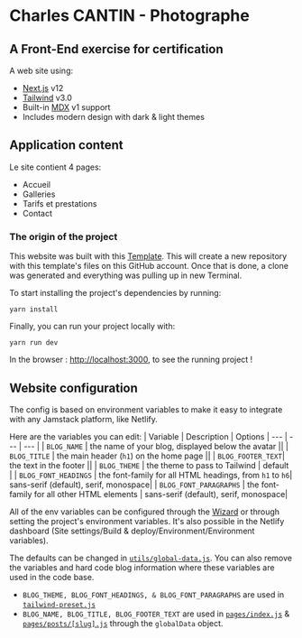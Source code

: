 # Charles CANTIN - Photographe

## A Front-End exercise for certification

A web site using:

- [Next.js](https://github.com/vercel/next.js) v12
- [Tailwind](https://tailwindcss.com/) v3.0
- Built-in [MDX](https://mdxjs.com/) v1 support
- Includes modern design with dark & light themes

## Application content

Le site contient 4 pages:

- Accueil
- Galleries
- Tarifs et prestations
- Contact

### The origin of the project

This website was built with this [Template](https://github.com/netlify-templates/nextjs-blog-theme/generate). This will create a new repository with this template's files on this GitHub account. Once that is done, a clone was generated and everything was pulling up in new Terminal.

To start installing the project's dependencies by running:

```shell
yarn install
```

Finally, you can run your project locally with:

```shell
yarn run dev
```

In the browser : <http://localhost:3000>, to see the running project !

## Website configuration

The config is based on environment variables to make it easy to integrate with any Jamstack platform, like Netlify.

Here are the variables you can edit:
| Variable | Description | Options
| --- | --- | --- |
| `BLOG_NAME` | the name of your blog, displayed below the avatar ||
| `BLOG_TITLE` | the main header (`h1`) on the home page ||
| `BLOG_FOOTER_TEXT`| the text in the footer ||
| `BLOG_THEME` | the theme to pass to Tailwind | default |
| `BLOG_FONT_HEADINGS` | the font-family for all HTML headings, from `h1` to `h6`| sans-serif (default), serif, monospace|
| `BLOG_FONT_PARAGRAPHS` | the font-family for all other HTML elements | sans-serif (default), serif, monospace|

All of the env variables can be configured through the [Wizard](https://nextjs-wizard.netlify.app/) or through setting the project's environment variables. It's also possible in the Netlify dashboard (Site settings/Build & deploy/Environment/Environment variables).

The defaults can be changed in [`utils/global-data.js`](/utils/global-data.js). You can also remove the variables and hard code blog information where these variables are used in the code base.

- `BLOG_THEME, BLOG_FONT_HEADINGS, & BLOG_FONT_PARAGRAPHS` are used in [`tailwind-preset.js`](tailwind-preset.js)
- `BLOG_NAME, BLOG_TITLE, BLOG_FOOTER_TEXT` are used in [`pages/index.js`](pages/index.js) & [`pages/posts/[slug].js`](pages/posts/[slug].js) through the `globalData` object.
